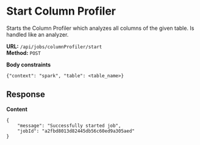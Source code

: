 # Start Column Profiler
Starts the Column Profiler which analyzes all columns of the
given table. Is handled like an analyzer.

__URL:__ `/api/jobs/columnProfiler/start`  
__Method:__ `POST`  

__Body constraints__
```
{"context": "spark", "table": <table_name>}
```

## Response

__Content__
```
{
    "message": "Successfully started job",
    "jobId": "a2fbd8013d82445db56c60ed9a305aed"
}
```